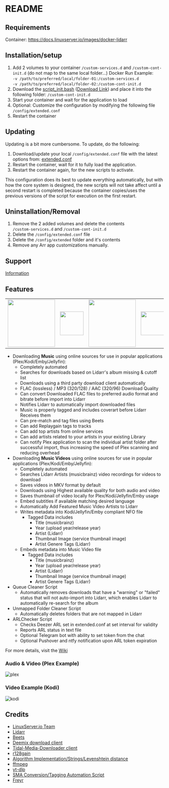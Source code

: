 # README

## Requirements

Container: <https://docs.linuxserver.io/images/docker-lidarr>  

## Installation/setup

1. Add 2 volumes to your container
   `/custom-services.d` and `/custom-cont-init.d` (do not map to the same local folder...)
   Docker Run Example:<br>
   `-v /path/to/preferred/local/folder-01:/custom-services.d`<br>
   `-v /path/to/preferred/local/folder-02:/custom-cont-init.d`
2. Download the [script_init.bash](https://github.com/carcheky/arr-scripts/blob/main/lidarr/scripts_init.bash) ([Download Link](https://raw.githubusercontent.com/carcheky/arr-scripts/main/lidarr/scripts_init.bash)) and place it into the following folder:
   `/custom-cont-init.d`
3. Start your container and wait for the application to load
4. Optional: Customize the configuration by modifying the following file `/config/extended.conf`
5. Restart the container
  
## Updating

Updating is a bit more cumbersome. To update, do the following:

1. Download/update your local `/config/extended.conf` file with the latest options from: [extended.conf](https://github.com/carcheky/arr-scripts/blob/main/lidarr/extended.conf)
2. Restart the container, wait for it to fully load the application.
3. Restart the container again, for the new scripts to activate.

This configuration does its best to update everything automatically, but with how the core system is designed, the new scripts will not take affect until a second restart is completed because the container copies/uses the previous versions of the script for execution on the first restart.

## Uninstallation/Removal  

1. Remove the 2 added volumes and delete the contents<br>
   `/custom-services.d` and `/custom-cont-init.d`
1. Delete the `/config/extended.conf` file
1. Delete the `/config/extended` folder and it's contents
1. Remove any Arr app customizations manually.

## Support
[Information](https://github.com/carcheky/arr-scripts/tree/main?tab=readme-ov-file#support-info)


## Features

<table>
  <tr>
    <td><img src="https://github.com/RandomNinjaAtk/docker-lidarr-extended/raw/main/.github/lidarr.png" width="150"></td>
    <td><img src="https://github.com/RandomNinjaAtk/docker-lidarr-extended/raw/main/.github/plus.png" width="75"></td>
    <td><img src="https://github.com/RandomNinjaAtk/docker-lidarr-extended/raw/main/.github/music.png" width="150"></td>
    <td><img src="https://github.com/RandomNinjaAtk/docker-lidarr-extended/raw/main/.github/plus.png" width="75"></td>
    <td><img src="https://github.com/RandomNinjaAtk/docker-lidarr-extended/raw/main/.github/video.png" width="150"></td>
  </tr>
 </table>

* Downloading **Music** using online sources for use in popular applications (Plex/Kodi/Emby/Jellyfin):
  * Completely automated
  * Searches for downloads based on Lidarr's album missing & cutoff list
  * Downloads using a third party download client automatically
  * FLAC (lossless) / MP3 (320/128) / AAC (320/96) Download Quality
  * Can convert Downloaded FLAC files to preferred audio format and bitrate before import into Lidarr
  * Notifies Lidarr to automatically import downloaded files
  * Music is properly tagged and includes coverart before Lidarr Receives them
  * Can pre-match and tag files using Beets
  * Can add Replaygain tags to tracks
  * Can add top artists from online services
  * Can add artists related to your artists in your existing Library
  * Can notify Plex application to scan the individual artist folder after successful import, thus increasing the speed of Plex scanning and reducing overhead
* Downloading **Music Videos** using online sources for use in popular applications (Plex/Kodi/Emby/Jellyfin):
  * Completely automated
  * Searches Lidarr Artists (musicbrainz) video recordings for videos to download
  * Saves videos in MKV format by default
  * Downloads using Highest available quality for both audio and video
  * Saves thumbnail of video locally for Plex/Kodi/Jellyfin/Emby usage
  * Embed subtitles if available matching desired language
  * Automatically Add Featured Music Video Artists to Lidarr
  * Writes metadata into Kodi/Jellyfin/Emby compliant NFO file
    * Tagged Data includes
      * Title (musicbrainz)
      * Year (upload year/release year)
      * Artist (Lidarr)
      * Thumbnail Image (service thumbnail image)
      * Artist Genere Tags (Lidarr)
  * Embeds metadata into Music Video file
    * Tagged Data includes
      * Title (musicbrainz)
      * Year (upload year/release year)
      * Artist (Lidarr)
      * Thumbnail Image (service thumbnail image)
      * Artist Genere Tags (Lidarr)
* Queue Cleaner Script
  * Automatically removes downloads that have a "warning" or "failed" status that will not auto-import into Lidarr, which enables Lidarr to automatically re-search for the album
* Unmapped Folder Cleaner Script
  * Automatically deletes folders that are not mapped in Lidarr
* ARLChecker Script
  * Checks Deezer ARL set in extended.conf at set interval for validity
  * Reports ARL status in text file
  * Optional Telegram bot with ability to set token from the chat
  * Optional Pushover and ntfy notification upon ARL token expiration

For more details, visit the [Wiki](https://github.com/carcheky/arr-scripts/wiki/Lidarr)

### Audio & Video (Plex Example)

![plex](https://github.com/RandomNinjaAtk/docker-lidarr-extended/raw/main/.github/plex.png)

### Video Example (Kodi)

![kodi](https://github.com/RandomNinjaAtk/docker-lidarr-extended/raw/main/.github/kodi-music-videos.png)

## Credits

* [LinuxServer.io Team](https://github.com/linuxserver/docker-lidarr)
* [Lidarr](https://lidarr.audio/)
* [Beets](https://beets.io/)
* [Deemix download client](https://deemix.app/)
* [Tidal-Media-Downloader client](https://github.com/yaronzz/Tidal-Media-Downloader)
* [r128gain](https://github.com/desbma/r128gain)
* [Algorithm Implementation/Strings/Levenshtein distance](https://en.wikibooks.org/wiki/Algorithm_Implementation/Strings/Levenshtein_distance)
* [ffmpeg](https://ffmpeg.org/)
* [yt-dlp](https://github.com/yt-dlp/yt-dlp)
* [SMA Conversion/Tagging Automation Script](https://github.com/mdhiggins/sickbeard_mp4_automator)
* [Freyr](https://github.com/miraclx/freyr-js)
